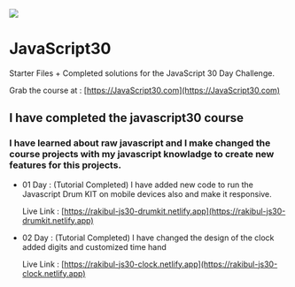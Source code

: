 ﻿![](https://javascript30.com/images/JS3-social-share.png)

# JavaScript30

Starter Files + Completed solutions for the JavaScript 30 Day Challenge.

Grab the course at : [https://JavaScript30.com](https://JavaScript30.com)

## I have completed the javascript30 course

### I have learned about raw javascript and I make changed the course projects with my javascript knowladge to create new features for this projects.

- 01 Day : (Tutorial Completed) I have added new code to run the Javascript Drum KIT on mobile devices also and make it responsive.

  Live Link : [https://rakibul-js30-drumkit.netlify.app](https://rakibul-js30-drumkit.netlify.app)

- 02 Day : (Tutorial Completed) I have changed the design of the clock added digits and customized time hand

  Live Link : [https://rakibul-js30-clock.netlify.app](https://rakibul-js30-clock.netlify.app)
